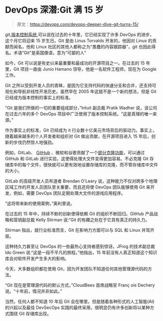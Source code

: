 # DevOps 深潜:Git 满 15 岁

> 原文：<https://devops.com/devops-deeper-dive-git-turns-15/>

git,[版本控制系统](https://git-scm.com/),可以说在过去的十年里，它已经实现了许多 DevOps 的进步，这个月它将迎来 15 岁生日。Git 是由 Linus Torvalds 开发的，他因对 Linux 的贡献而闻名，他和 Linux 社区的其他人都称之为“愚蠢的内容跟踪器”，git 也因此得名。术语“Git”是英国俚语，意为“可鄙的人”

如今，Git 可以说是有史以来最重要和最成功的开源项目之一。在过去的 15 年里，Git 项目一直由 Junio Hamano 领导，他是一名软件工程师，现在为 Google 工作。

Git 之所以受到开发人员的青睐，是因为它支持代码的快速分支和合并，还支持可视化和导航非线性开发历史。虽然早在 2005 年这就不是一个新的想法，但是 Git 已经成为版本控制的事实上的标准。

“Git 是我们所做的一切的重要组成部分，”Intuit 副总裁 Pratik Wadher 说，该公司在过去六年的多个 DevOps 项目中广泛使用了版本控制系统。“这是真理的唯一来源。”

作为事实上的标准，Git 已经成为 it 行业数十亿美元市场背后的驱动力。事实上，随着越来越多的个人开发者和组织对 Git 做出贡献，在开源项目进入 15 年后，创新的步伐仍然惊人地强劲。

例如，GitLab、 [GitHub](https://devops.com/github-makes-private-repositories-free-for-unlimited-users/) 、微软和谷歌贡献了一个[部分克隆功能](https://about.gitlab.com/blog/2020/03/13/partial-clone-for-massive-repositories/)，可以通过 GitHub 和 GitLab 进行实验，这使得处理大文件变得更加容易。不必克隆 Git 存储库中的每个文件，很快就可以更有效地设置存储库的克隆，而不管存储库中文件的大小。

GitLab 的高级开发人员布道者 Brendan O'Leary 说，这种能力不仅对跨多个地理区域工作的开发人员团队至关重要，而且还将使 DevOps 团队能够使用 Git 来开发，例如，需要 DevOps 团队定期处理大文件的游戏应用程序。

“这将带来新的使用案例，”奥利里说。

在过去的 15 年中，持续不断的创新使得依赖 Git 的组织不断回归。GitHub 产品战略和营销副总裁 Kelly Stirman 说:“Git 的有趣之处在于它具有真正的持久力。

Stirman 指出，就行业标准而言，Git 在影响力方面可以与 SQL 和 Linux 并驾齐驱。

这种持久力甚至让 DevOps 的一些最热心支持者感到惊讶。JFrog 的技术副总裁 Ido Green 说:“这是一段不平凡的旅程。”他指出，15 年前没有人真正知道这个知识库会对软件开发产生多大的影响。

今天，大多数组织都在使用 Git，因为开发团队不知道任何其他管理源代码的方法。

“Git 现在是管理源代码的默认方式，”CloudBees 首席战略官 Franç ois Dechery 说。“十年前，情况并非如此。”

当然，任何人都不知道 10 年后 Git 会在哪里。但是随着各种形式的人工智能(AI)的兴起以及最佳 DevSecOps 实践的最终采用，很明显仍有许多创新将以某种方式围绕 Git 存储库出现。